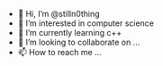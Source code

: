 - 👋 Hi, I’m @stilln0thing
- 👀 I’m interested in computer science
- 🌱 I’m currently learning c++
- 💞️ I’m looking to collaborate on ...
- 📫 How to reach me ...

<!---
stilln0thing/stilln0thing is a ✨ special ✨ repository because its `README.md` (this file) appears on your GitHub profile.
You can click the Preview link to take a look at your changes.
--->

